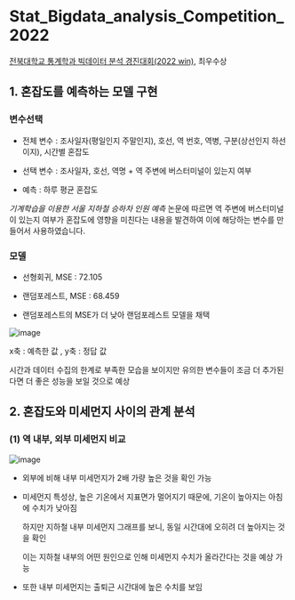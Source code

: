 # Stat_Bigdata_analysis_Competition_2022
[전북대학교 통계학과 빅데이터 분석 경진대회(2022 win)](https://www.kaggle.com/c/statjbnu1), 최우수상

## 1. 혼잡도를 예측하는 모델 구현

### 변수선택

- 전체 변수 : 조사일자(평일인지 주말인지), 호선, 역 번호, 역병, 구분(상선인지 하선이지), 시간별 혼잡도

- 선택 변수 : 조사일자, 호선, 역명 + 역 주변에 버스터미널이 있는지 여부

- 예측 : 하루 평균 혼잡도

*기계학습을 이용한 서울 지하철 승하차 인원 예측* 논문에 따르면 역 주변에 버스터미널이 있는지 여부가 혼잡도에 영향을 미친다는 내용을 발견하여 이에 해당하는 변수를 만들어서 사용하였습니다.

### 모델

- 선형회귀, MSE : 72.105

- 랜덤포레스트, MSE : 68.459

- 랜덤포레스트의 MSE가 더 낮아 랜덤포레스트 모델을 채택

![image](https://user-images.githubusercontent.com/73769046/156136334-20e0a96b-9f90-40b1-94a1-733a98baab8c.png)

x축 : 예측한 값 , y축 : 정답 값

시간과 데이터 수집의 한계로 부족한 모습을 보이지만 유의한 변수들이 조금 더 추가된다면 더 좋은 성능을 보일 것으로 예상

## 2. 혼잡도와 미세먼지 사이의 관계 분석

### (1) 역 내부, 외부 미세먼지 비교

![image](https://user-images.githubusercontent.com/73769046/156136705-3dcac9c5-93de-426c-b66b-119cb1a075a8.png)

- 외부에 비해 내부 미세먼지가 2배 가량 높은 것을 확인 가능

- 미세먼지 특성상, 높은 기온에서 지표면가 멀어지기 때문에, 기온이 높아지는 아침에 수치가 낮아짐
  
  하지만 지하철 내부 미세먼지 그래프를 보니, 동일 시간대에 오히려 더 높아지는 것을 확인
  
  이는 지하철 내부의 어떤 원인으로 인해 미세먼지 수치가 올라간다는 것을 예상 가능
 
- 또한 내부 미세먼지는 출퇴근 시간대에 높은 수치를 보임
